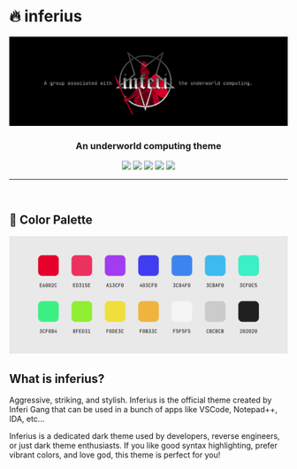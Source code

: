 # 🔥 inferius

<img src="https://raw.githubusercontent.com/inferigang/.github/main/inferi_banner.jpg">
<h3 align="center"> An underworld computing theme</h3>

<p align="center">
    <img src="https://img.shields.io/github/license/inferigang/inferius?color=coral&logo=github&logoColor=coral&style=for-the-badge">
    <img src="https://img.shields.io/github/commit-activity/w/inferigang/inferius?color=coral&logo=github&logoColor=coral&style=for-the-badge">
    <img src="https://img.shields.io/github/issues/inferigang/inferius?color=coral&logo=github&logoColor=coral&style=for-the-badge">
    <img src="https://img.shields.io/github/stars/inferigang/inferius?color=coral&label=STARS&logo=github&logoColor=coral&style=for-the-badge">
    <img src="https://img.shields.io/github/languages/code-size/inferigang/inferius?color=coral&logo=github&logoColor=coral&style=for-the-badge">
</p>

___

<br>

## 🎨 Color Palette
<img src="https://github.com/inferigang/inferius/blob/main/assets/inferi_color_palette.jpg">

<br>

## What is **inferius**?
Aggressive, striking, and stylish. Inferius is the official theme created by Inferi Gang that can be used in a bunch of apps like VSCode, Notepad++, IDA, etc...

Inferius is a dedicated dark theme used by developers, reverse engineers, or just dark theme enthusiasts. If you like good syntax highlighting, prefer vibrant colors, and love god, this theme is perfect for you!
